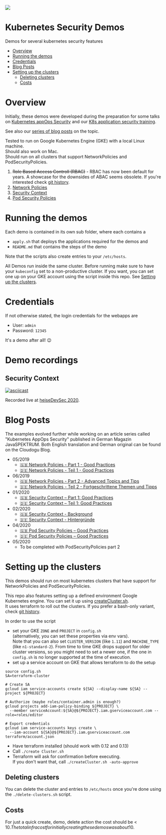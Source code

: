 ![](https://cloudogu.com/assets/blog/2019/Icon_K8Apps-1b648cccc5fe798e6e39e7a2471728e35e0ba6c8491fc281458da5b222a29513.png)

# Kubernetes Security Demos

Demos for several kubernetes security features 

<!-- Update with `doctoc --notitle README.md`. See https://github.com/thlorenz/doctoc -->
<!-- START doctoc generated TOC please keep comment here to allow auto update -->
<!-- DON'T EDIT THIS SECTION, INSTEAD RE-RUN doctoc TO UPDATE -->


- [Overview](#overview)
- [Running the demos](#running-the-demos)
- [Credentials](#credentials)
- [Blog Posts](#blog-posts)
- [Setting up the clusters](#setting-up-the-clusters)
  - [Deleting clusters](#deleting-clusters)
  - [Costs](#costs)

<!-- END doctoc generated TOC please keep comment here to allow auto update -->

# Overview

Initially, these demos were developed during the preparation for some talks on [Kubernetes appOps Security](https://github.com/cloudogu/k8s-appops-security-talks) and our [K8s application security training](https://cloudogu.com/en/trainings/).

See also our [series of blog posts](#blog-posts) on the topic.

Tested to run on Google Kubernetes Engine (GKE) with a local Linux machine.  
Should also work on Mac.  
Should run on all clusters that support NetworkPolicies and PodSecurityPolicies.


1. ~~Role Based Access Controll (RBAC)~~ - RBAC has now been default for years. 
A showcase for the downsides of ABAC seems obsolete. 
If you're interested check [git history](https://github.com/cloudogu/k8s-security-demos/tree/b94aa0a94358cc04f3f1beed80f755ac14b994da).
2. [Network Policies](2-network-policies/Readme.md)
3. [Security Context](3-security-context/Readme.md)
4. [Pod Security Policies](4-pod-security-policies/Readme.md)

# Running the demos

Each demo is contained in its own sub folder, where each contains a 
 
* `apply.sh` that deploys the applications required for the demos and
* `README.md` that contains the steps of the demo

Note that the scripts also create entries to your `/etc/hosts`.

All Demos run inside the same cluster. Before running make sure to have your `kubeconfig` set to a non-productive cluster.
If you want, you can set one up on your GKE account using the script inside this repo. 
See [Setting up the clusters](#setting-up-the-clusters).

# Credentials

If not otherwise stated, the login credentials for the webapps are

* User: `admin`
* Password: `12345` 

It's a demo after all! 😉

# Demo recordings

## Security Context 

[![asciicast](https://asciinema.org/a/366999.svg)](https://asciinema.org/a/366999)

Recorded live at [heiseDevSec 2020](https://cloudogu.github.io/k8s-appops-security-talks/2020-10-23-heise-devsec/#/).

# Blog Posts

The examples evolved further while working on an article series called "Kubernetes AppOps Security" published in German Magazin JavaSPEKTRUM. Both English translation and German original can be found on the Cloudogu Blog.

* 05/2019
  * [🇬🇧 Network Policies - Part 1 - Good Practices](https://cloudogu.com/en/blog/k8s-app-ops-part-1)
  * [🇩🇪 Network Policies - Teil 1 - Good Practices](https://cloudogu.com/de/blog/k8s-app-ops-teil-1)
* 06/2019
  * [🇬🇧 Network Policies - Part 2 - Advanced Topics and Tips](https://cloudogu.com/en/blog/k8s-app-ops-part-2)
  * [🇩🇪 Network Policies - Teil 2 - Fortgeschrittene Themen und Tipps](https://cloudogu.com/de/blog/k8s-app-ops-teil-2)
* 01/2020
  * [🇬🇧 Security Context – Part 1: Good Practices](https://cloudogu.com/en/blog/k8s-app-ops-part-3-security-context-1)
  * [🇩🇪 Security Context – Teil 1: Good Practices](https://cloudogu.com/de/blog/k8s-app-ops-teil-3-security-context-1)
* 02/2020
  * [🇬🇧 Security Context - Background](https://cloudogu.com/en/blog/k8s-app-ops-part-4-security-context-2)
  * [🇩🇪 Security Context - Hintergründe](https://cloudogu.com/de/blog/k8s-app-ops-teil-4-security-context-2)
* 04/2020
  * [🇬🇧 Pod Security Policies – Good Practices](https://cloudogu.com/en/blog/k8s-app-ops-part-5-pod-security-policies-1)
  * [🇩🇪 Pod Security Policies – Good Practices](https://cloudogu.com/de/blog/k8s-app-ops-teil-5-pod-security-policies-1)
* 05/2020
  * To be completed with PodSecurityPolicies part 2

# Setting up the clusters

This demos should run on most kubernetes clusters that have support for NetworkPolicies and PodSecurityPolicies.

This repo also features setting up a defined environment Google Kubernetes engine. 
You can set it up using [createCluster.sh](createCluster.sh).  
It uses terraform to roll out the clusters. If you prefer a bash-only variant, check [git history](https://github.com/cloudogu/k8s-security-demos/tree/b94aa0a94358cc04f3f1beed80f755ac14b994da).

In order to use the script

* set your GKE `ZONE` and `PROJECT` in `config.sh`  
  (alternatively, you can set these properties via env vars).  
  Note that you can also set `CLUSTER_VERSION` (like `1.11`) and  `MACHINE_TYPE` (like `n1-standard-2`).
  From time to time GKE drops support for older cluster versions, so you might need to set a newer one, if the one in 
  `config.sh` is no longer supported at the time of execution. 
* set up a service account on GKE that allows terraform to do the setup
```shell script
source config.sh
SA=terraform-cluster

# Create SA
gcloud iam service-accounts create ${SA} --display-name ${SA} --project ${PROJECT}

# Authorize (maybe roles/container.admin is enough?) 
gcloud projects add-iam-policy-binding ${PROJECT} \
  --member serviceAccount:${SA}@${PROJECT}.iam.gserviceaccount.com --role=roles/editor

# Export credentials
gcloud iam service-accounts keys create \
  --iam-account ${SA}@${PROJECT}.iam.gserviceaccount.com terraform/account.json
``` 
* Have terraform installed (should work with 0.12 and 0.13)
* Call `./create Cluster.sh`
* Terraform will ask for confirmation before executing.   
  If you don't want that, call `./createCluster.sh -auto-approve`

## Deleting clusters 

You can delete the cluster and entries to `/etc/hosts` once you're done using the `./delete-clusters.sh` script. 

## Costs 

For just a quick create, demo, delete action the cost should be < 10$.
The total infra cost for initially creating these demos was about 10$. 
